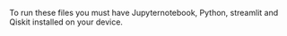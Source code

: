 To run these files you must have Jupyternotebook, Python, streamlit and Qiskit installed on your device.
